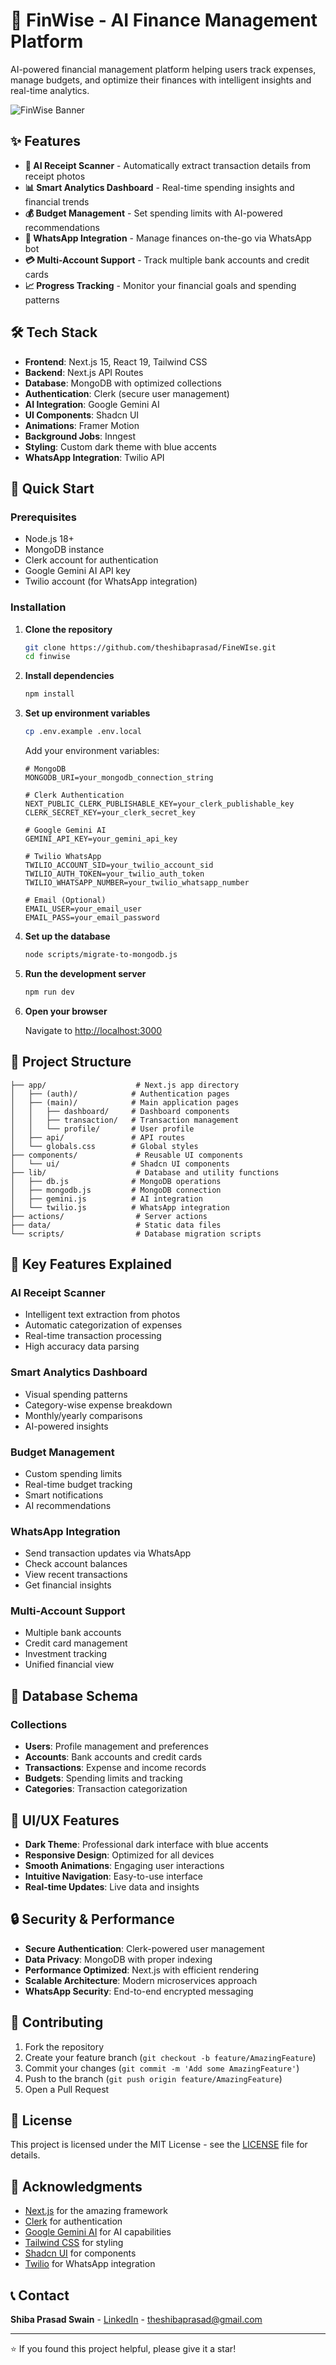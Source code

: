 # 🚀 FinWise - AI Finance Management Platform

AI-powered financial management platform helping users track expenses, manage budgets, and optimize their finances with intelligent insights and real-time analytics.

![FinWise Banner](public/banner.jpeg)

## ✨ Features

- **🤖 AI Receipt Scanner** - Automatically extract transaction details from receipt photos
- **📊 Smart Analytics Dashboard** - Real-time spending insights and financial trends
- **💰 Budget Management** - Set spending limits with AI-powered recommendations
- **📱 WhatsApp Integration** - Manage finances on-the-go via WhatsApp bot
- **💳 Multi-Account Support** - Track multiple bank accounts and credit cards
- **📈 Progress Tracking** - Monitor your financial goals and spending patterns

## 🛠️ Tech Stack

- **Frontend**: Next.js 15, React 19, Tailwind CSS
- **Backend**: Next.js API Routes
- **Database**: MongoDB with optimized collections
- **Authentication**: Clerk (secure user management)
- **AI Integration**: Google Gemini AI
- **UI Components**: Shadcn UI
- **Animations**: Framer Motion
- **Background Jobs**: Inngest
- **Styling**: Custom dark theme with blue accents
- **WhatsApp Integration**: Twilio API

## 🚀 Quick Start

### Prerequisites

- Node.js 18+
- MongoDB instance
- Clerk account for authentication
- Google Gemini AI API key
- Twilio account (for WhatsApp integration)

### Installation

1. **Clone the repository**

   ```bash
   git clone https://github.com/theshibaprasad/FineWIse.git
   cd finwise
   ```

2. **Install dependencies**

   ```bash
   npm install
   ```

3. **Set up environment variables**

   ```bash
   cp .env.example .env.local
   ```

   Add your environment variables:

   ```env
   # MongoDB
   MONGODB_URI=your_mongodb_connection_string

   # Clerk Authentication
   NEXT_PUBLIC_CLERK_PUBLISHABLE_KEY=your_clerk_publishable_key
   CLERK_SECRET_KEY=your_clerk_secret_key

   # Google Gemini AI
   GEMINI_API_KEY=your_gemini_api_key

   # Twilio WhatsApp
   TWILIO_ACCOUNT_SID=your_twilio_account_sid
   TWILIO_AUTH_TOKEN=your_twilio_auth_token
   TWILIO_WHATSAPP_NUMBER=your_twilio_whatsapp_number

   # Email (Optional)
   EMAIL_USER=your_email_user
   EMAIL_PASS=your_email_password
   ```

4. **Set up the database**

   ```bash
   node scripts/migrate-to-mongodb.js
   ```

5. **Run the development server**

   ```bash
   npm run dev
   ```

6. **Open your browser**

   Navigate to [http://localhost:3000](http://localhost:3000)

## 📁 Project Structure

```text
├── app/                    # Next.js app directory
│   ├── (auth)/            # Authentication pages
│   ├── (main)/            # Main application pages
│   │   ├── dashboard/     # Dashboard components
│   │   ├── transaction/   # Transaction management
│   │   └── profile/       # User profile
│   ├── api/               # API routes
│   └── globals.css        # Global styles
├── components/             # Reusable UI components
│   └── ui/                # Shadcn UI components
├── lib/                    # Database and utility functions
│   ├── db.js              # MongoDB operations
│   ├── mongodb.js         # MongoDB connection
│   ├── gemini.js          # AI integration
│   └── twilio.js          # WhatsApp integration
├── actions/                # Server actions
├── data/                   # Static data files
└── scripts/                # Database migration scripts
```

## 🎯 Key Features Explained

### AI Receipt Scanner

- Intelligent text extraction from photos
- Automatic categorization of expenses
- Real-time transaction processing
- High accuracy data parsing

### Smart Analytics Dashboard

- Visual spending patterns
- Category-wise expense breakdown
- Monthly/yearly comparisons
- AI-powered insights

### Budget Management

- Custom spending limits
- Real-time budget tracking
- Smart notifications
- AI recommendations

### WhatsApp Integration

- Send transaction updates via WhatsApp
- Check account balances
- View recent transactions
- Get financial insights

### Multi-Account Support

- Multiple bank accounts
- Credit card management
- Investment tracking
- Unified financial view

## 🔧 Database Schema

### Collections

- **Users**: Profile management and preferences
- **Accounts**: Bank accounts and credit cards
- **Transactions**: Expense and income records
- **Budgets**: Spending limits and tracking
- **Categories**: Transaction categorization

## 🎨 UI/UX Features

- **Dark Theme**: Professional dark interface with blue accents
- **Responsive Design**: Optimized for all devices
- **Smooth Animations**: Engaging user interactions
- **Intuitive Navigation**: Easy-to-use interface
- **Real-time Updates**: Live data and insights

## 🔒 Security & Performance

- **Secure Authentication**: Clerk-powered user management
- **Data Privacy**: MongoDB with proper indexing
- **Performance Optimized**: Next.js with efficient rendering
- **Scalable Architecture**: Modern microservices approach
- **WhatsApp Security**: End-to-end encrypted messaging

## 🤝 Contributing

1. Fork the repository
2. Create your feature branch (`git checkout -b feature/AmazingFeature`)
3. Commit your changes (`git commit -m 'Add some AmazingFeature'`)
4. Push to the branch (`git push origin feature/AmazingFeature`)
5. Open a Pull Request

## 📝 License

This project is licensed under the MIT License - see the [LICENSE](LICENSE) file for details.

## 🙏 Acknowledgments

- [Next.js](https://nextjs.org/) for the amazing framework
- [Clerk](https://clerk.com/) for authentication
- [Google Gemini AI](https://ai.google.dev/) for AI capabilities
- [Tailwind CSS](https://tailwindcss.com/) for styling
- [Shadcn UI](https://ui.shadcn.com/) for components
- [Twilio](https://www.twilio.com/) for WhatsApp integration

## 📞 Contact

**Shiba Prasad Swain** - [LinkedIn](https://www.linkedin.com/in/theshibaprasad/) - theshibaprasad@gmail.com

---

⭐ If you found this project helpful, please give it a star!
